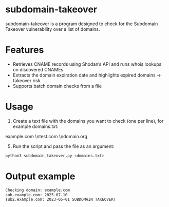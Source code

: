 # subdomain-takeover
subdomain-takeover is a program designed to check for the Subdomain Takeover vulnerability over a list of domains.

# Features
- Retrieves CNAME records using Shodan’s API and runs whois lookups on discovered CNAMEs.
- Extracts the domain expiration date and highlights expired domains → takeover risk
- Supports batch domain checks from a file

# Usage
1. Create a text file with the domains you want to check (one per line), for example domains.txt:

example.com
\ntest.com
\ndomain.org

5. Run the script and pass the file as an argument:
```bash
python3 subdomain_takeover.py <domains.txt>
```

# Output example
```bash
Checking domain: example.com
sub.example.com: 2025-07-10
sub2.example.com: 2023-05-01 SUBDOMAIN TAKEOVER!
```

